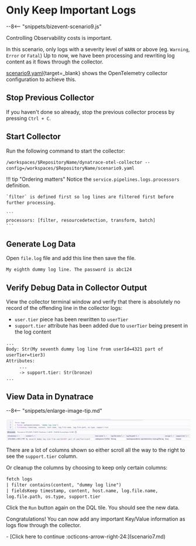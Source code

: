 # Only Keep Important Logs

--8<-- "snippets/bizevent-scenario9.js"

Controlling Observability costs is important.

In this scenario, only logs with a severity level of `WARN` or above (eg. `Warning`, `Error` or `Fatal`)
Up to now, we have been processing and rewriting log content as it flows through the collector.

[scenario9.yaml](https://github.com/Dynatrace/demo-opentelemetry-cleanup/blob/main/scenario9.yaml){target=_blank} shows the OpenTelemetry collector configuration to achieve this.

## Stop Previous Collector

If you haven't done so already, stop the previous collector process by pressing `Ctrl + C`.

## Start Collector

Run the following command to start the collector:

``` { "name": "[background] run otel collector scenario 8" }
/workspaces/$RepositoryName/dynatrace-otel-collector --config=/workspaces/$RepositoryName/scenario9.yaml
```

!!! tip "Ordering matters"
    Notice the `service.pipelines.logs.processors` definition.
    
    `filter` is defined first so log lines are filtered first before further processing.

    ```
    processors: [filter, resourcedetection, transform, batch]
    ```

## Generate Log Data

Open `file.log` file and add this line then save the file.

```
My eighth dummy log line. The password is abc124
```

## Verify Debug Data in Collector Output

View the collector terminal window and verify that there is absolutely no record of the offending line in the collector logs:


* `user.tier` piece has been rewritten to `userTier`
* `support.tier` attribute has been added due to `userTier` being present in the log content


```
...
Body: Str(My seventh dummy log line from userId=4321 part of userTier=tier3)
Attributes:
     ...
     -> support.tier: Str(bronze)
...
```

## View Data in Dynatrace

--8<-- "snippets/enlarge-image-tip.md"

![scenario5 dynatrace results](images/scenario7-dql.png)

There are a lot of columns shown so either scroll all the way to the right to see the `support.tier` column.

Or cleanup the columns by choosing to keep only certain columns:

```
fetch logs
| filter contains(content, "dummy log line")
| fieldsKeep timestamp, content, host.name, log.file.name, log.file.path, os.type, support.tier
```

Click the `Run` button again on the DQL tile. You should see the new data.

Congratulations! You can now add any important Key/Value information as logs flow through the collector.

<div class="grid cards" markdown>
- [Click here to continue :octicons-arrow-right-24:](scenario7.md)
</div>
